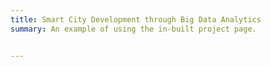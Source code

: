 ```yaml
---
title: Smart City Development through Big Data Analytics
summary: An example of using the in-built project page.


---
```

